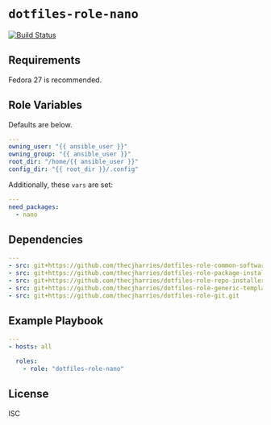 # `dotfiles-role-nano`

[![Build Status](https://travis-ci.org/thecjharries/dotfiles-role-nano.svg?branch=master)](https://travis-ci.org/thecjharries/dotfiles-role-nano)

## Requirements

Fedora 27 is recommended.

## Role Variables

Defaults are below.

```yml
---
owning_user: "{{ ansible_user }}"
owning_group: "{{ ansible_user }}"
root_dir: "/home/{{ ansible_user }}"
config_dir: "{{ root_dir }}/.config"
```

Additionally, these `vars` are set:

```yml
---
need_packages:
  - nano
```

## Dependencies

```yml
---
- src: git+https://github.com/thecjharries/dotfiles-role-common-software.git
- src: git+https://github.com/thecjharries/dotfiles-role-package-installer.git
- src: git+https://github.com/thecjharries/dotfiles-role-repo-installer.git
- src: git+https://github.com/thecjharries/dotfiles-role-generic-template.git
- src: git+https://github.com/thecjharries/dotfiles-role-git.git
```

## Example Playbook

```yml
---
- hosts: all

  roles:
    - role: "dotfiles-role-nano"
```

## License

ISC
